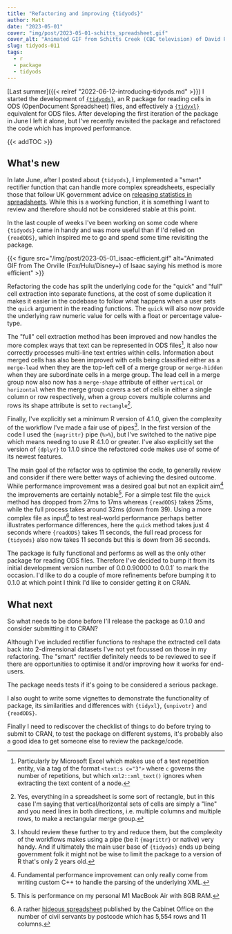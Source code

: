 ```yaml
---
title: "Refactoring and improving {tidyods}"
author: Matt
date: "2023-05-01"
cover: "img/post/2023-05-01-schitts_spreadsheet.gif"
cover_alt: "Animated GIF from Schitts Creek (CBC television) of David Rose asking if something is a spreadsheet"
slug: tidyods-011
tags:
  - r
  - package
  - tidyods
---
```


[Last summer]({{< relref "2022-06-12-introducing-tidyods.md" >}}) I started
the development of [`{tidyods}`](https://mattkerlogue.github.io/tidyods/), an
R package for reading cells in ODS (OpenDocument Spreadsheet) files, and
effectively a [`{tidyxl}`](https://nacnudus.github.io/tidyxl/) equivalent for
ODS files. After developing the first iteration of the package in June I left
it alone, but I've recently revisited the package and refactored the code which 
has improved performance.

<!--more-->

{{< addTOC >}}

## What's new

In late June, after I posted about `{tidyods}`, I implemented a "smart"
rectifier function that can handle more complex spreadsheets, especially those
that follow UK government advice on
[releasing statistics in spreadsheets](https://analysisfunction.civilservice.gov.uk/policy-store/releasing-statistics-in-spreadsheets/).
While this is a working function, it is something I want to review and
therefore should not be considered stable at this point.

In the last couple of weeks I've been working on some code where `{tidyods}`
came in handy and was more useful than if I'd relied on `{readODS}`, which
inspired me to go and spend some time revisiting the package.

{{< figure src="/img/post/2023-05-01_isaac-efficient.gif" alt="Animated GIF from The Orville (Fox/Hulu/Disney+) of Isaac saying his method is more efficient" >}}

Refactoring the code has split the underlying code for the "quick" and "full"
cell extraction into separate functions, at the cost of some duplication it
makes it easier in the codebase to follow what happens when a user sets the
`quick` argument in the reading functions. The `quick` will also now provide
the underlying raw numeric value for cells with a float or percentage
value-type.

The "full" cell extraction method has been improved and now handles the more
complex ways that text can be represented in ODS files[^1], it also now
correctly processes multi-line text entries within cells. Information about
merged cells has also been improved with cells being classified either as a
`merge-lead` when they are the top-left cell of a merge group or
`merge-hidden` when they are subordinate cells in a merge group. The lead
cell in a merge group now also now has a `merge-shape` attribute of either
`vertical` or `horizontal` when the merge group covers a set of cells in either
a single column or row respectively, when a group covers multiple columns and
rows its shape attribute is set to `rectangle`[^2].

Finally, I've explicitly set a minimum R version of 4.1.0, given the complexity
of the workflow I've made a fair use of pipes[^3]. In the first version of the
code I used the `{magrittr}` pipe (`%>%`), but I've switched to the native
pipe which means needing to use R 4.1.0 or greater. I've also explicitly set
the version of `{dplyr}` to 1.1.0 since the refactored code makes use of some
of its newest features.

The main goal of the refactor was to optimise the code, to generally review and
consider if there were better ways of achieving the desired outcome. While
performance improvement was a desired goal but not an explicit aim[^4] the
improvements are certainly notable[^5]. For a simple test file the `quick`
method has dropped from 27ms to 17ms whereas `{readODS}` takes 25ms, while the
full process takes around 32ms (down from 39). Using a more complex file as
input[^6] to test real-world performance perhaps better illustrates performance
differences, here the `quick` method takes just 4 seconds where `{readODS}`
takes 11 seconds, the full read process for `{tidyods}` also now takes 11
seconds but this is down from 36 seconds.

The package is fully functional and performs as well as the only other package
for reading ODS files. Therefore I've decided to bump it from its initial
development version number of 0.0.0.90000 to 0.0.1` to mark the occasion. I'd
like to do a couple of more refinements before bumping it to 0.1.0 at which
point I think I'd like to consider getting it on CRAN.

## What next

So what needs to be done before I'll release the package as 0.1.0 and consider
submitting it to CRAN?

Although I've included rectifier functions to reshape the extracted cell data
back into 2-dimensional datasets I've not yet focussed on those in my
refactoring. The "smart" rectifier definitely needs to be reviewed to see
if there are opportunities to optimise it and/or improving how it works for
end-users.

The package needs tests if it's going to be considered a serious package.

I also ought to write some vignettes to demonstrate the functionality of
package, its similarities and differences with `{tidyxl}`, `{unpivotr}` and
`{readODS}`.

Finally I need to rediscover the checklist of things to do before trying to
submit to CRAN, to test the package on different systems, it's probably also
a good idea to get someone else to review the package/code.

[^1]: Particularly by Microsoft Excel[^7] which makes use of a text repetition
entity, via a tag of the format `<text:s c="3">` where `c` governs the number
of repetitions, but which `xml2::xml_text()` ignores when extracting the text
content of a node.

[^2]: Yes, everything in a spreadsheet is some sort of rectangle, but in this
case I'm saying that vertical/horizontal sets of cells are simply a "line" and
you need lines in both directions, i.e. multiple columns and multiple rows,
to make a rectangular merge group.

[^3]: I should review these further to try and reduce them, but the complexity
of the workflows makes using a pipe (be it `{magrittr}` or native) very handy.
And if ultimately the main user base of `{tidyods}` ends up being government folk
it might not be wise to limit the package to a version of R that's only 2 years
old.

[^4]: Fundamental performance improvement can only really come from writing
custom C++ to handle the parsing of the underlying XML.

[^5]: This is performance on my personal M1 MacBook Air with 8GB RAM.

[^6]: A rather [hideous spreadsheet](https://www.gov.uk/government/statistics/number-of-civil-servants-by-postcode-department-responsibility-level-and-leaving-cause-2021)
published by the Cabinet Office on the number of civil servants by postcode
which has 5,554 rows and 11 columns.

[^7]: Speaking of text in Microsoft Excel...
{{< figure src="/img/post/2023-05-01_kelly-excel.gif" >}}
